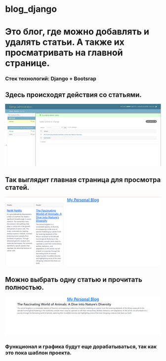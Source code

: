 # blog_django
<h1>Это блог, где можно добавлять и удалять статьи. А также их просматривать на главной странице.</h1>
<h3>Стек технологий: Django + Bootsrap<h3>
<h2>Здесь происходят действия со статьями.</h2>
<img src="images/django_administration.png" alt="Здесь происходят действия со статьями">
<h2>Так выглядит главная страница для просмотра статей.</h2>
<img src="images/Снимок экрана 2023-07-08 121951.png">
<h2>Можно выбрать одну статью и прочитать полностью.</h2>
<img src="images/Снимок экрана 2023-07-08 122001.png">
<h3>Функционал и графика будут еще дорабатываться, так как это пока шаблон проекта.</h3>
